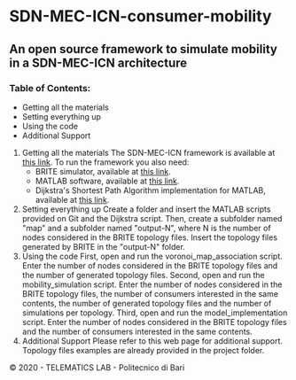 # SDN-MEC-ICN-consumer-mobility

## An open source framework to simulate mobility in a SDN-MEC-ICN architecture

### Table of Contents:
- Getting all the materials
- Setting everything up
- Using the code
- Additional Support

1. Getting all the materials
The SDN-MEC-ICN framework is available at [this link](https://github.com/telematics-dev/SDN-MEC-ICN-consumer-mobility). To run the framework you also need:
	- BRITE simulator, available at [this link](https://github.com/unly/brite).
	- MATLAB software, available at [this link](https://it.mathworks.com/products/matlab.html).
	- Dijkstra's Shortest Path Algorithm implementation for MATLAB, available at [this link](https://it.mathworks.com/matlabcentral/fileexchange/12850-dijkstra-s-shortest-path-algorithm).
2. Setting everything up
Create a folder and insert the MATLAB scripts provided on Git and the Dijkstra script. 
Then, create a subfolder named "map" and a subfolder named "output-N", where N is the number of nodes considered in the BRITE topology files.
Insert the topology files generated by BRITE in the "output-N" folder.
3. Using the code
First, open and run the voronoi_map_association script. Enter the number of nodes considered in the BRITE topology files and the number of generated topology files.
Second, open and run the mobility_simulation script. Enter the number of nodes considered in the BRITE topology files, the number of consumers interested in the same contents, the number of generated topology files and the number of simulations per topology. 
Third, open and run the model_implementation script. Enter the number of nodes considered in the BRITE topology files and the number of consumers interested in the same contents.
4. Additional Support
Please refer to this web page for additional support. Topology files examples are already provided in the project folder.

© 2020 - TELEMATICS LAB - Politecnico di Bari
